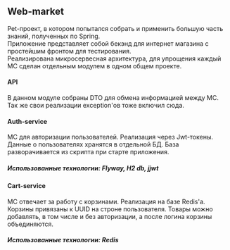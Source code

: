 ## Web-market
Pet-проект, в котором попытался собрать и применить большую часть знаний, полученных по Spring.  
Приложение представляет собой бекэнд для интернет магазина с простейшим фронтом для тестирования.  
Реализирована микросервесная архитектура, для упрощения каждый МС сделан отдельным модулем в одном общем проекте.  

#### API
В данном модуле собраны DTO для обмена информацией между МС.  
Так же свои реализации exception'ов тоже включил сюда.

#### Auth-service
MC для авторизации пользователей. Реализация через Jwt-токены.  
Данные о пользователях хранятся в отдельной БД. База разворачивается из скрипта при старте приложения.
##### Использованные технологии: Flyway, H2 db, jjwt  

#### Cart-service
MC отвечает за работу с корзинами. Реализация на базе Redis'a.
Корзины привязаны к UUID на строне пользователя. Товары можно добавлять, в том числе и без авторизации, а после логина корзины объединяются.
##### Использованные технологии: Redis

